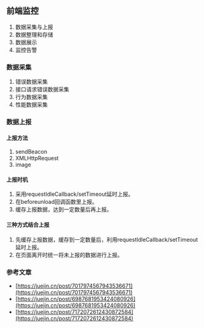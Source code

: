 ## 前端监控
1. 数据采集与上报
2. 数据整理和存储
3. 数据展示
4. 监控告警
### 数据采集
1. 错误数据采集
2. 接口请求错误数据采集
3. 行为数据采集
4. 性能数据采集
### 数据上报
#### 上报方法
1. sendBeacon
2. XMLHttpRequest
3. image
#### 上报时机
1. 采用requestIdleCallback/setTimeout延时上报。
2. 在beforeunload回调函数里上报。
3. 缓存上报数据，达到一定数量后再上报。
#### 三种方式结合上报
1. 先缓存上报数据，缓存到一定数量后，利用requestIdleCallback/setTimeout延时上报。
2. 在页面离开时统一将未上报的数据进行上报。
### 参考文章
- [https://juejin.cn/post/7017974567943536671](https://juejin.cn/post/7017974567943536671)
- [https://juejin.cn/post/6987681953424080926](https://juejin.cn/post/6987681953424080926)
- [https://juejin.cn/post/7172072612430872584](https://juejin.cn/post/7172072612430872584)
